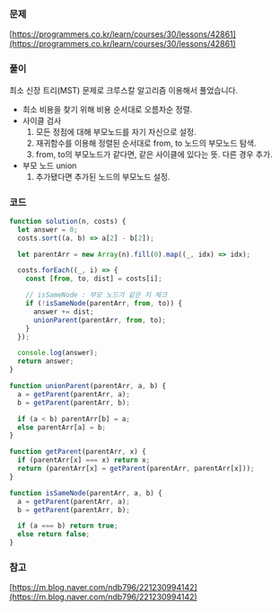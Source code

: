 ### 문제

[https://programmers.co.kr/learn/courses/30/lessons/42861](https://programmers.co.kr/learn/courses/30/lessons/42861)

### 풀이

최소 신장 트리(MST) 문제로 크루스칼 알고리즘 이용해서 풀었습니다.

- 최소 비용을 찾기 위해 비용 순서대로 오름차순 정렬.
- 사이클 검사
  1.  모든 정점에 대해 부모노드를 자기 자신으로 설정.
  2.  재귀함수를 이용해 정렬된 순서대로 from, to 노드의 부모노드 탐색.
  3.  from, to의 부모노드가 같다면, 같은 사이클에 있다는 뜻. 다른 경우 추가.
- 부모 노드 union
  1.  추가됐다면 추가된 노드의 부모노드 설정.

### 코드

```javascript
function solution(n, costs) {
  let answer = 0;
  costs.sort((a, b) => a[2] - b[2]);

  let parentArr = new Array(n).fill(0).map((_, idx) => idx);

  costs.forEach((_, i) => {
    const [from, to, dist] = costs[i];

    // isSameNode : 부모 노드가 같은 지 체크
    if (!isSameNode(parentArr, from, to)) {
      answer += dist;
      unionParent(parentArr, from, to);
    }
  });

  console.log(answer);
  return answer;
}

function unionParent(parentArr, a, b) {
  a = getParent(parentArr, a);
  b = getParent(parentArr, b);

  if (a < b) parentArr[b] = a;
  else parentArr[a] = b;
}

function getParent(parentArr, x) {
  if (parentArr[x] === x) return x;
  return (parentArr[x] = getParent(parentArr, parentArr[x]));
}

function isSameNode(parentArr, a, b) {
  a = getParent(parentArr, a);
  b = getParent(parentArr, b);

  if (a === b) return true;
  else return false;
}
```

### 참고

[https://m.blog.naver.com/ndb796/221230994142](https://m.blog.naver.com/ndb796/221230994142)
